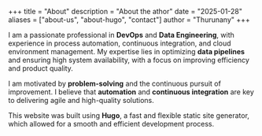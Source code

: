 +++
title = "About"
description = "About the athor"
date = "2025-01-28"
aliases = ["about-us", "about-hugo", "contact"]
author = "Thurunany"
+++

I am a passionate professional in **DevOps** and **Data Engineering**, with experience in process automation, continuous integration, and cloud environment management. My expertise lies in optimizing **data pipelines** and ensuring high system availability, with a focus on improving efficiency and product quality.


I am motivated by **problem-solving** and the continuous pursuit of improvement. I believe that **automation** and **continuous integration** are key to delivering agile and high-quality solutions.

This website was built using **Hugo**, a fast and flexible static site generator, which allowed for a smooth and efficient development process.

